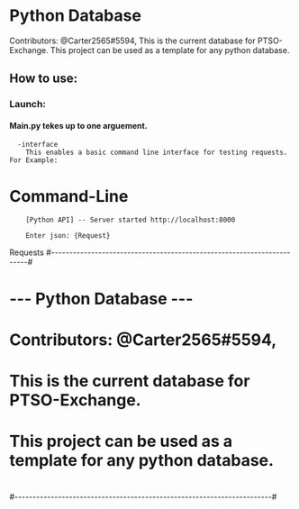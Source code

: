 
# Python Database

 Contributors: @Carter2565#5594, 
 This is the current database for PTSO-Exchange.
 This project can be used as a template for any python database.

## How to use:
### Launch:
####    Main.py tekes up to one arguement.
      -interface
        This enables a basic command line interface for testing requests.  For Example:
        
#       Command-Line

        [Python API] -- Server started http://localhost:8000

        Enter json: {Request}
        

  Requests
#-----------------------------------------------------------------------#
#                         --- Python Database ---
#
# Contributors: @Carter2565#5594, 
# This is the current database for PTSO-Exchange.
# This project can be used as a template for any python database.
#
#-----------------------------------------------------------------------#